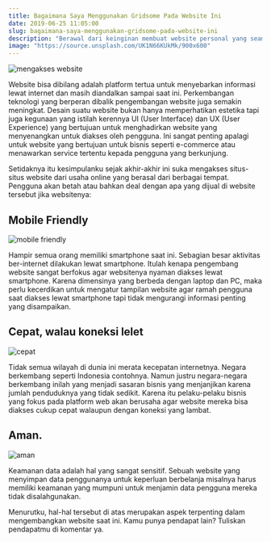 ```yaml
---
title: Bagaimana Saya Menggunakan Gridsome Pada Website Ini
date: 2019-06-25 11:05:00
slug: bagaimana-saya-menggunakan-gridsome-pada-website-ini
description: "Berawal dari keinginan membuat website personal yang seamless, akhirnya saya mencoba gridsome."
image: "https://source.unsplash.com/UK1N66KUkMk/900x600"
---
```

![mengakses website](https://source.unsplash.com/UK1N66KUkMk/900x600)

Website bisa dibilang adalah platform tertua untuk menyebarkan informasi lewat internet dan masih diandalkan sampai saat ini. Perkembangan teknologi yang berperan dibalik pengembangan website juga semakin meningkat. Desain suatu website bukan hanya memperhatikan estetika tapi juga kegunaan yang istilah kerennya UI (User Interface) dan UX (User Experience) yang bertujuan untuk menghadirkan website yang menyenangkan untuk diakses oleh pengguna. Ini sangat penting apalagi untuk website yang bertujuan untuk bisnis seperti e-commerce atau menawarkan service tertentu kepada pengguna yang berkunjung.

Setidaknya itu kesimpulanku sejak akhir-akhir ini suka mengakses situs-situs website dari usaha online yang berasal dari berbagai tempat. Pengguna akan betah atau bahkan deal dengan apa yang dijual di website tersebut jika websitenya:

## Mobile Friendly
![mobile friendly](https://source.unsplash.com/q8U1YgBaRQk/900x600)

Hampir semua orang memiliki smartphone saat ini. Sebagian besar aktivitas ber-internet dilakukan lewat smartphone. Itulah kenapa pengembang website sangat berfokus agar websitenya nyaman diakses lewat smartphone. Karena dimensinya yang berbeda dengan laptop dan PC, maka perlu kecerdikan untuk mengatur tampilan website agar ramah pengguna saat diakses lewat smartphone tapi tidak mengurangi informasi penting yang disampaikan.

## Cepat, walau koneksi lelet
![cepat](https://source.unsplash.com/ft0-Xu4nTvA/800x600)

Tidak semua wilayah di dunia ini merata kecepatan internetnya. Negara berkembang seperti Indonesia contohnya. Namun justru negara-negara berkembang inilah yang menjadi sasaran bisnis yang menjanjikan karena jumlah penduduknya yang tidak sedikit. Karena itu pelaku-pelaku bisnis yang fokus pada platform web akan berusaha agar website mereka bisa diakses cukup cepat walaupun dengan koneksi yang lambat.

## Aman.
![aman](https://source.unsplash.com/bqGBbLq_yfc/800x800)

Keamanan data adalah hal yang sangat sensitif. Sebuah website yang menyimpan data penggunanya untuk keperluan berbelanja misalnya harus memiliki keamanan yang mumpuni untuk menjamin data pengguna mereka tidak disalahgunakan.

Menurutku, hal-hal tersebut di atas merupakan aspek terpenting dalam mengembangkan website saat ini. Kamu punya pendapat lain? Tuliskan pendapatmu di komentar ya.
